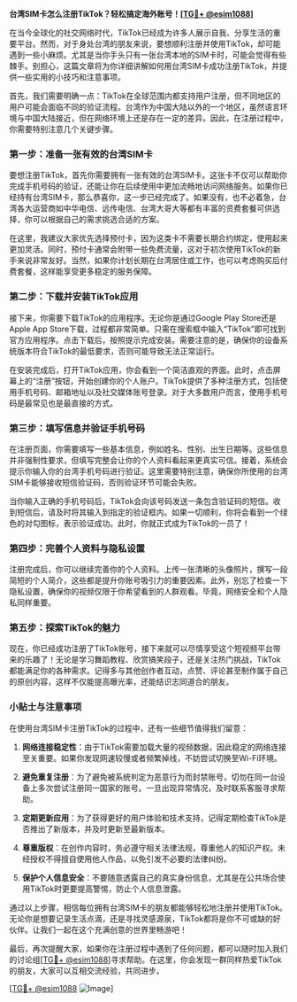**台湾SIM卡怎么注册TikTok？轻松搞定海外账号！[[TG💪+ @esim1088](https://t.me/s/esim1088)]**

在当今全球化的社交网络时代，TikTok已经成为许多人展示自我、分享生活的重要平台。然而，对于身处台湾的朋友来说，要想顺利注册并使用TikTok，却可能遇到一些小麻烦。尤其是当你手头只有一张台湾本地的SIM卡时，可能会觉得有些棘手。别担心，这篇文章将为你详细讲解如何用台湾SIM卡成功注册TikTok，并提供一些实用的小技巧和注意事项。

首先，我们需要明确一点：TikTok在全球范围内都支持用户注册，但不同地区的用户可能会面临不同的验证流程。台湾作为中国大陆以外的一个地区，虽然语言环境与中国大陆接近，但在网络环境上还是存在一定的差异。因此，在注册过程中，你需要特别注意几个关键步骤。

### 第一步：准备一张有效的台湾SIM卡

要想注册TikTok，首先你需要拥有一张有效的台湾SIM卡。这张卡不仅可以帮助你完成手机号码的验证，还能让你在后续使用中更加流畅地访问网络服务。如果你已经持有台湾SIM卡，那么恭喜你，这一步已经完成了。如果没有，也不必着急，台湾各大运营商如中华电信、远传电信、台湾大哥大等都有丰富的资费套餐可供选择，你可以根据自己的需求挑选合适的方案。

在这里，我建议大家优先选择预付卡，因为这类卡不需要长期合约绑定，使用起来更加灵活。同时，预付卡通常会附带一些免费流量，这对于初次使用TikTok的新手来说非常友好。当然，如果你计划长期在台湾居住或工作，也可以考虑购买后付费套餐，这样能享受更多稳定的服务保障。

### 第二步：下载并安装TikTok应用

接下来，你需要下载TikTok的应用程序。无论你是通过Google Play Store还是Apple App Store下载，过程都非常简单。只需在搜索框中输入“TikTok”即可找到官方应用程序。点击下载后，按照提示完成安装。需要注意的是，确保你的设备系统版本符合TikTok的最低要求，否则可能导致无法正常运行。

在安装完成后，打开TikTok应用，你会看到一个简洁直观的界面。此时，点击屏幕上的“注册”按钮，开始创建你的个人账户。TikTok提供了多种注册方式，包括使用手机号码、邮箱地址以及社交媒体账号登录。对于大多数用户而言，使用手机号码是最常见也是最直接的方式。

### 第三步：填写信息并验证手机号码

在注册页面，你需要填写一些基本信息，例如姓名、性别、出生日期等。这些信息并非强制性要求，但填写完整会让你的个人资料看起来更真实可信。接着，系统会提示你输入你的台湾手机号码进行验证。这里需要特别注意，确保你所使用的台湾SIM卡能够接收短信验证码，否则验证环节可能会失败。

当你输入正确的手机号码后，TikTok会向该号码发送一条包含验证码的短信。收到短信后，请及时将其输入到指定的验证框内。如果一切顺利，你将会看到一个绿色的对勾图标，表示验证成功。此时，你就正式成为TikTok的一员了！

### 第四步：完善个人资料与隐私设置

注册完成后，你可以继续完善你的个人资料。上传一张清晰的头像照片，撰写一段简短的个人简介，这些都是提升你账号吸引力的重要因素。此外，别忘了检查一下隐私设置，确保你的视频仅限于你希望看到的人群观看。毕竟，网络安全和个人隐私同样重要。

### 第五步：探索TikTok的魅力

现在，你已经成功注册了TikTok账号，接下来就可以尽情享受这个短视频平台带来的乐趣了！无论是学习舞蹈教程、欣赏搞笑段子，还是关注热门挑战，TikTok都能满足你的各种需求。记得多与其他创作者互动，点赞、评论甚至制作属于自己的原创内容，这样不仅能提高曝光率，还能结识志同道合的朋友。

### 小贴士与注意事项

在使用台湾SIM卡注册TikTok的过程中，还有一些细节值得我们留意：

1. **网络连接稳定性**：由于TikTok需要加载大量的视频数据，因此稳定的网络连接至关重要。如果你发现网速较慢或者频繁掉线，不妨尝试切换至Wi-Fi环境。
   
2. **避免重复注册**：为了避免被系统判定为恶意行为而封禁账号，切勿在同一台设备上多次尝试注册同一国家的账号。一旦出现异常情况，及时联系客服寻求帮助。

3. **定期更新应用**：为了获得更好的用户体验和技术支持，记得定期检查TikTok是否推出了新版本，并及时更新至最新版本。

4. **尊重版权**：在创作内容时，务必遵守相关法律法规，尊重他人的知识产权。未经授权不得擅自使用他人作品，以免引发不必要的法律纠纷。

5. **保护个人信息安全**：不要随意透露自己的真实身份信息，尤其是在公共场合使用TikTok时更要提高警惕，防止个人信息泄露。

通过以上步骤，相信每位拥有台湾SIM卡的朋友都能够轻松地注册并使用TikTok。无论你是想要记录生活点滴，还是寻找灵感源泉，TikTok都将是你不可或缺的好伙伴。让我们一起在这个充满创意的世界里畅游吧！

最后，再次提醒大家，如果你在注册过程中遇到了任何问题，都可以随时加入我们的讨论组[[TG💪+ @esim1088](https://t.me/s/esim1088)]寻求帮助。在这里，你会发现一群同样热爱TikTok的朋友，大家可以互相交流经验，共同进步。

[[TG💪+ @esim1088](https://t.me/s/esim1088) ![Image](https://i.postimg.cc/4NQfJmqS/Snipaste-2025-05-13-00-14-12.png)]
